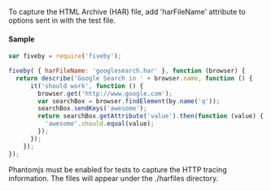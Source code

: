 To capture the HTML Archive (HAR) file, add 'harFileName' attribute to options sent in with the test file.

#### Sample
```javascript
var fiveby = require('fiveby');

fiveby( { harFileName: 'googlesearch.har' }, function (browser) {
  return describe('Google Search in ' + browser.name, function () {
      it('should work', function () {
        browser.get('http://www.google.com');
        var searchBox = browser.findElement(by.name('q'));
        searchBox.sendKeys('awesome');
        return searchBox.getAttribute('value').then(function (value) {
          'awesome'.should.equal(value);
        });
      });
    });
});
```

Phantomjs must be enabled for tests to capture the HTTP tracing information.
The files will appear under the ./harfiles directory.
